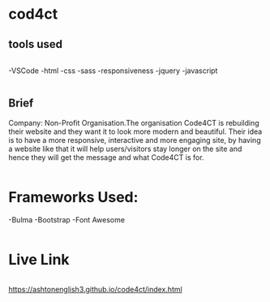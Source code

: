 # cod4ct
## tools used
```
```
-VSCode
-html
-css
-sass
-responsiveness
-jquery
-javascript
```

```
## Brief
Company: Non-Profit Organisation.The organisation Code4CT is rebuilding their website and they want it to look more modern and beautiful. Their idea is to have a more responsive, interactive and more engaging site, by having a website like that it will help users/visitors stay longer on the site and hence they will get the message and what Code4CT is for.

 
```
```
# Frameworks Used:

-Bulma
-Bootstrap
-Font Awesome

```
```
# Live Link
```
```
https://ashtonenglish3.github.io/code4ct/index.html
```
```
